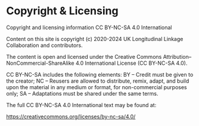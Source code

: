 # Copyright & Licensing
Copyright and licensing information CC BY-NC-SA 4.0 International

Content on this site is copyright (c) 2020-2024 UK Longitudinal Linkage Collaboration and contributors.

The content is open and licensed under the Creative Commons Attribution–NonCommercial-ShareAlike 4.0 International License (CC BY-NC-SA 4.0).

CC BY-NC-SA includes the following elements: 
BY – Credit must be given to the creator;
NC – Reusers are allowed to distribute, remix, adapt, and build upon the material in any medium or format, for non-commercial purposes only;
SA – Adaptations must be shared under the same terms.

The full CC BY-NC-SA 4.0 International text may be found at:

https://creativecommons.org/licenses/by-nc-sa/4.0/
